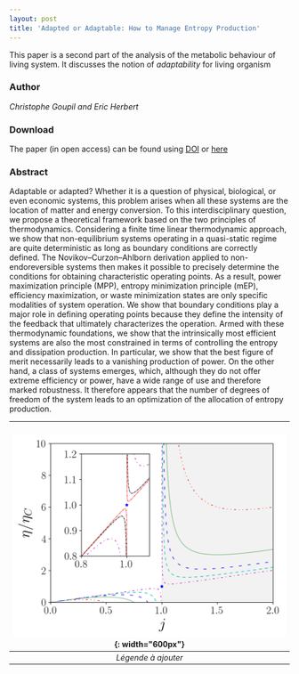 ```yaml
---
layout: post
title: 'Adapted or Adaptable: How to Manage Entropy Production'
---
```


This paper is a second part of the analysis of the metabolic behaviour of living system.
It discusses the notion of *adaptability* for living organism


### Author

*Christophe Goupil and Eric Herbert*

### Download

The paper (in open access) can be found using [DOI](https://doi.org/10.3390/e22010029) or [here](https://www.mdpi.com/1099-4300/22/1/29)

### Abstract

Adaptable or adapted? Whether it is a question of physical, biological, or even economic systems, this problem arises when all these systems are the location of matter and energy conversion. To this interdisciplinary question, we propose a theoretical framework based on the two principles of thermodynamics. Considering a finite time linear thermodynamic approach, we show that non-equilibrium systems operating in a quasi-static regime are quite deterministic as long as boundary conditions are correctly defined. The Novikov–Curzon–Ahlborn derivation applied to non-endoreversible systems then makes it possible to precisely determine the conditions for obtaining characteristic operating points. As a result, power maximization principle (MPP), entropy minimization principle (mEP), efficiency maximization, or waste minimization states are only specific modalities of system operation. We show that boundary conditions play a major role in defining operating points because they define the intensity of the feedback that ultimately characterizes the operation. Armed with these thermodynamic foundations, we show that the intrinsically most efficient systems are also the most constrained in terms of controlling the entropy and dissipation production. In particular, we show that the best figure of merit necessarily leads to a vanishing production of power. On the other hand, a class of systems emerges, which, although they do not offer extreme efficiency or power, have a wide range of use and therefore marked robustness. It therefore appears that the number of degrees of freedom of the system leads to an optimization of the allocation of entropy production.

| ![imageNJP](/images/EntropyKedemCaplan.png){: width="600px"} |
|:--:| 
| *Légende à ajouter* |

